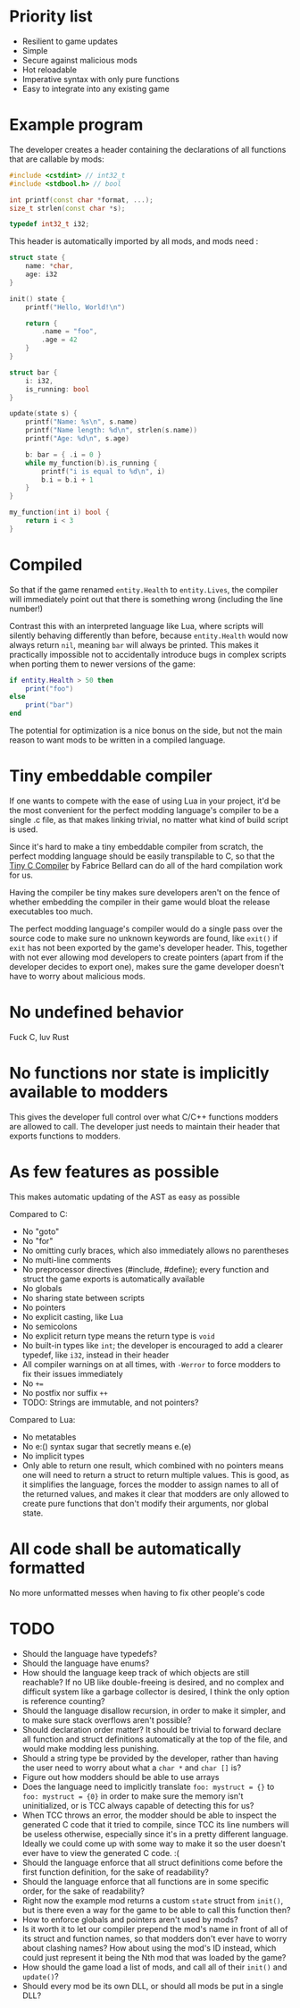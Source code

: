 # Priority list

- Resilient to game updates
- Simple
- Secure against malicious mods
- Hot reloadable
- Imperative syntax with only pure functions
- Easy to integrate into any existing game

# Example program

The developer creates a header containing the declarations of all functions that are callable by mods:

```c++
#include <cstdint> // int32_t
#include <stdbool.h> // bool

int printf(const char *format, ...);
size_t strlen(const char *s);

typedef int32_t i32;
```

This header is automatically imported by all mods, and mods need :

```c++
struct state {
	name: *char,
	age: i32
}

init() state {
	printf("Hello, World!\n")

	return {
		.name = "foo",
		.age = 42
	}
}

struct bar {
	i: i32,
	is_running: bool
}

update(state s) {
	printf("Name: %s\n", s.name)
	printf("Name length: %d\n", strlen(s.name))
	printf("Age: %d\n", s.age)

	b: bar = { .i = 0 }
	while my_function(b).is_running {
		printf("i is equal to %d\n", i)
		b.i = b.i + 1
	}
}

my_function(int i) bool {
	return i < 3
}
```

# Compiled

So that if the game renamed `entity.Health` to `entity.Lives`, the compiler will immediately point out that there is something wrong (including the line number!)

Contrast this with an interpreted language like Lua, where scripts will silently behaving differently than before, because `entity.Health` would now always return `nil`, meaning `bar` will always be printed. This makes it practically impossible not to accidentally introduce bugs in complex scripts when porting them to newer versions of the game:

```lua
if entity.Health > 50 then
    print("foo")
else
    print("bar")
end
```

The potential for optimization is a nice bonus on the side, but not the main reason to want mods to be written in a compiled language.

# Tiny embeddable compiler

If one wants to compete with the ease of using Lua in your project, it'd be the most convenient for the perfect modding language's compiler to be a single .c file, as that makes linking trivial, no matter what kind of build script is used.

Since it's hard to make a tiny embeddable compiler from scratch, the perfect modding language should be easily transpilable to C, so that the [Tiny C Compiler](https://en.wikipedia.org/wiki/Tiny_C_Compiler) by Fabrice Bellard can do all of the hard compilation work for us.

Having the compiler be tiny makes sure developers aren't on the fence of whether embedding the compiler in their game would bloat the release executables too much.

The perfect modding language's compiler would do a single pass over the source code to make sure no unknown keywords are found, like `exit()` if `exit` has not been exported by the game's developer header. This, together with not ever allowing mod developers to create pointers (apart from if the developer decides to export one), makes sure the game developer doesn't have to worry about malicious mods.

# No undefined behavior

Fuck C, luv Rust

# No functions nor state is implicitly available to modders

This gives the developer full control over what C/C++ functions modders are allowed to call. The developer just needs to maintain their header that exports functions to modders.

# As few features as possible

This makes automatic updating of the AST as easy as possible

Compared to C:

- No "goto"
- No "for"
- No omitting curly braces, which also immediately allows no parentheses
- No multi-line comments
- No preprocessor directives (#include, #define); every function and struct the game exports is automatically available
- No globals
- No sharing state between scripts
- No pointers
- No explicit casting, like Lua
- No semicolons
- No explicit return type means the return type is `void`
- No built-in types like `int`; the developer is encouraged to add a clearer typedef, like `i32`, instead in their header
- All compiler warnings on at all times, with `-Werror` to force modders to fix their issues immediately
- No `+=`
- No postfix nor suffix `++`
- TODO: Strings are immutable, and not pointers?

Compared to Lua:

- No metatables
- No e:() syntax sugar that secretly means e.(e)
- No implicit types
- Only able to return one result, which combined with no pointers means one will need to return a struct to return multiple values. This is good, as it simplifies the language, forces the modder to assign names to all of the returned values, and makes it clear that modders are only allowed to create pure functions that don't modify their arguments, nor global state.

# All code shall be automatically formatted

No more unformatted messes when having to fix other people's code

# TODO

- Should the language have typedefs?
- Should the language have enums?
- How should the language keep track of which objects are still reachable? If no UB like double-freeing is desired, and no complex and difficult system like a garbage collector is desired, I think the only option is reference counting?
- Should the language disallow recursion, in order to make it simpler, and to make sure stack overflows aren't possible?
- Should declaration order matter? It should be trivial to forward declare all function and struct definitions automatically at the top of the file, and would make modding less punishing.
- Should a string type be provided by the developer, rather than having the user need to worry about what a `char *` and `char []` is?
- Figure out how modders should be able to use arrays
- Does the language need to implicitly translate `foo: mystruct = {}` to `foo: mystruct = {0}` in order to make sure the memory isn't uninitialized, or is TCC always capable of detecting this for us?
- When TCC throws an error, the modder should be able to inspect the generated C code that it tried to compile, since TCC its line numbers will be useless otherwise, especially since it's in a pretty different language. Ideally we could come up with some way to make it so the user doesn't ever have to view the generated C code. :(
- Should the language enforce that all struct definitions come before the first function definition, for the sake of readability?
- Should the language enforce that all functions are in some specific order, for the sake of readability?
- Right now the example mod returns a custom `state` struct from `init()`, but is there even a way for the game to be able to call this function then?
- How to enforce globals and pointers aren't used by mods?
- Is it worth it to let our compiler prepend the mod's name in front of all of its struct and function names, so that modders don't ever have to worry about clashing names? How about using the mod's ID instead, which could just represent it being the Nth mod that was loaded by the game?
- How should the game load a list of mods, and call all of their `init()` and `update()`?
- Should every mod be its own DLL, or should all mods be put in a single DLL?
